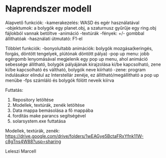 # Naprendszer modell

Alapvető funkciók:
-kamerakezelés: WASD és egér használatával\
-objektumok: a bolygók egy planet.obj, a szaturnusz gyűrűje egy ring.obj fájlokból vannak betöltve
-animáció
-textúrák
-fények: +/- gombbal állíthatóak
-használati útmutató: F1-el

Többlet funkciók:
-bonyolultabb animációk: bolygók mozgása(keringés, forgás, döntött tengelyek, plútónak döntött pálya) 
-pop up menu: jobb egérgomb lenyomásával megjelenik egy pop up menu, ahol animáció sebessége állítható, bolygók pályájának kirajzolása ki/be kapcsolható, zene ki/be kapcsolható és váltható, bolygók neve kiírható
-zene: program indulásakor elindul az Interstellár zenéje, ez állitható/megállitható a pop up menübe
-fps számláló és bolygók fölött neveik kiírva


Futtatás:
  1. Repository letöltése
  2. Modellek, textúrák, zenék letöltése
  3. Data mappa bemásolása a fő mappába
  4. forditás make parancs segítségével
  5. solarsystem.exe futtatása

Modellek, textúrák, zenék:
https://drive.google.com/drive/folders/1wEAGye5BctaFRxYfnk11W-c8gTns4W88?usp=sharing


Leleszi Marcell


